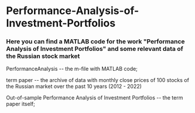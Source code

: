 # Performance-Analysis-of-Investment-Portfolios
### Here you can find a MATLAB code for the work "Performance Analysis of Investment Portfolios" and some relevant data of the Russian stock market

PerformanceAnalysis -- the m-file with MATLAB code;

term paper -- the archive of data with monthly close prices of 100 stocks of the Russian market over the past 10 years (2012 - 2022)

Out-of-sample Performance Analysis of Investment Portfolios -- the term paper itself;
